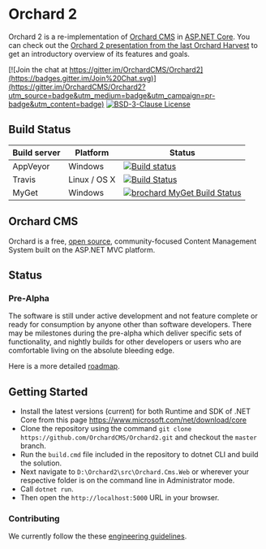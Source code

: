 # Orchard 2

Orchard 2 is a re-implementation of [Orchard CMS](https://github.com/OrchardCMS/Orchard) in [ASP.NET Core](http://www.asp.net/vnext). You can check out the [Orchard 2 presentation from the last Orchard Harvest](https://www.youtube.com/watch?v=TK6a_HfD0O8) to get an introductory overview of its features and goals.

[![Join the chat at https://gitter.im/OrchardCMS/Orchard2](https://badges.gitter.im/Join%20Chat.svg)](https://gitter.im/OrchardCMS/Orchard2?utm_source=badge&utm_medium=badge&utm_campaign=pr-badge&utm_content=badge)
[![BSD-3-Clause License](https://img.shields.io/badge/license-BSD--3--Clause-blue.svg)](LICENSE.txt)

## Build Status

| Build server| Platform       | Status                                                                                                                                                                  |
|-------------|----------------|-------------------------------------------------------------------------------------------------------------------------------------------------------------------------|
| AppVeyor    | Windows        | [![Build status](https://ci.appveyor.com/api/projects/status/ilx2dx9wvmm2cjdp/branch/master?svg=true)](https://ci.appveyor.com/project/alexbocharov/orchard2/branch/master) |
| Travis      | Linux / OS X   | [![Build Status](https://travis-ci.org/OrchardCMS/Orchard2.svg?branch=master)](https://travis-ci.org/OrchardCMS/Orchard2)                                                 |
| MyGet       | Windows        | [![brochard MyGet Build Status](https://www.myget.org/BuildSource/Badge/brochard?identifier=098718e3-f53d-4bcd-b29e-cb9da86823c0)](https://www.myget.org/)              |

## Orchard CMS

Orchard is a free, [open source](https://github.com/OrchardCMS/Orchard), community-focused Content Management System built on the ASP.NET MVC platform.

## Status

### Pre-Alpha

The software is still under active development and not feature complete or ready for consumption by anyone other than software developers. There may be milestones during the pre-alpha which deliver specific sets of functionality, and nightly builds for other developers or users who are comfortable living on the absolute bleeding edge.

Here is a more detailed [roadmap](https://github.com/OrchardCMS/Orchard2/wiki/Roadmap).

## Getting Started

- Install the latest versions (current) for both Runtime and SDK of .NET Core from this page https://www.microsoft.com/net/download/core
- Clone the repository using the command `git clone https://github.com/OrchardCMS/Orchard2.git` and checkout the `master` branch. 
- Run the `build.cmd` file included in the repository to dotnet CLI and build the solution.
- Next navigate to `D:\Orchard2\src\Orchard.Cms.Web` or wherever your respective folder is on the command line in Administrator mode.
- Call `dotnet run`.
- Then open the `http://localhost:5000` URL in your browser.

### Contributing

We currently follow the these [engineering guidelines](https://github.com/OrchardCMS/Orchard2/wiki/Engineering-Guidelines).
